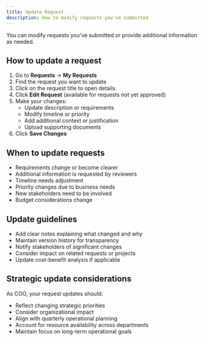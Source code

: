 ```yaml
---
title: Update Request
description: How to modify requests you've submitted
---
```




You can modify requests you've submitted or provide additional information as needed.

## How to update a request

1. Go to **Requests** → **My Requests**
2. Find the request you want to update
3. Click on the request title to open details
4. Click **Edit Request** (available for requests not yet approved)
5. Make your changes:
   - Update description or requirements
   - Modify timeline or priority
   - Add additional context or justification
   - Upload supporting documents
6. Click **Save Changes**

## When to update requests

- Requirements change or become clearer
- Additional information is requested by reviewers
- Timeline needs adjustment
- Priority changes due to business needs
- New stakeholders need to be involved
- Budget considerations change

## Update guidelines

- Add clear notes explaining what changed and why
- Maintain version history for transparency
- Notify stakeholders of significant changes
- Consider impact on related requests or projects
- Update cost-benefit analysis if applicable

## Strategic update considerations

As COO, your request updates should:
- Reflect changing strategic priorities
- Consider organizational impact
- Align with quarterly operational planning
- Account for resource availability across departments
- Maintain focus on long-term operational goals
